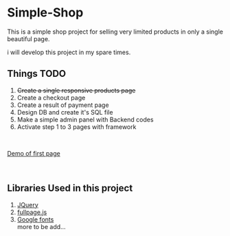 # Simple-Shop

This is a simple shop project for selling very limited products in only a single beautiful page.

i will develop this project in my spare times.

## Things TODO
<ol>

<li><s>Create a single responsive products page</s></li>
<li>Create a checkout page</li>
<li>Create a result of payment page</li>
<li>Design DB and create it's SQL file</li>
<li>Make a simple admin panel with Backend codes</li>
<li>Activate step 1 to 3 pages with framework</li>

</ol>

<br>

<a href="http://technopedia.ir/pro/simple_shop">Demo of first page</a>

<br>

## Libraries Used in this project
1. <a href="https://github.com/jquery/jquery"> JQuery </a><br>
2. <a href="https://github.com/alvarotrigo/fullPage.js"> fullpage.js </a><br>
2. <a href="https://github.com/google/fonts"> Google fonts </a><br>
more to be add...
